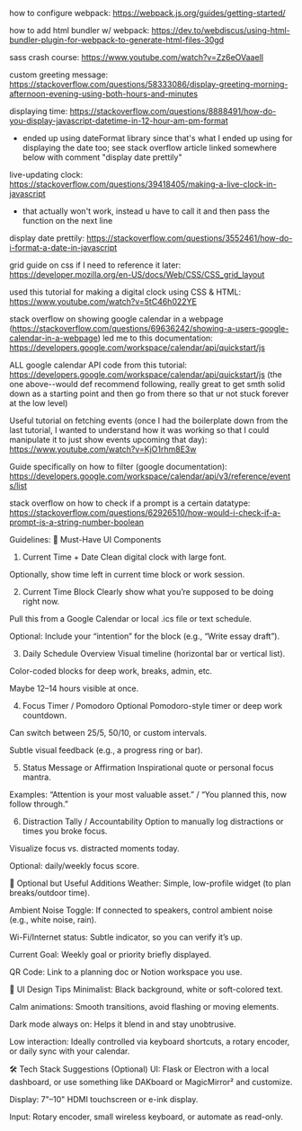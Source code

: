 how to configure webpack: https://webpack.js.org/guides/getting-started/

how to add html bundler w/ webpack: https://dev.to/webdiscus/using-html-bundler-plugin-for-webpack-to-generate-html-files-30gd

sass crash course: https://www.youtube.com/watch?v=Zz6eOVaaelI

custom greeting message: https://stackoverflow.com/questions/58333086/display-greeting-morning-afternoon-evening-using-both-hours-and-minutes

displaying time: https://stackoverflow.com/questions/8888491/how-do-you-display-javascript-datetime-in-12-hour-am-pm-format
- ended up using dateFormat library since that's what I ended up using for displaying the date too; see stack overflow article linked somewhere below with comment "display date prettily"

live-updating clock: https://stackoverflow.com/questions/39418405/making-a-live-clock-in-javascript
- that actually won't work, instead u have to call it and then pass the function on the next line

display date prettily: https://stackoverflow.com/questions/3552461/how-do-i-format-a-date-in-javascript

grid guide on css if I need to reference it later: https://developer.mozilla.org/en-US/docs/Web/CSS/CSS_grid_layout

used this tutorial for making a digital clock using CSS & HTML: https://www.youtube.com/watch?v=5tC46h022YE

stack overflow on showing google calendar in a webpage (https://stackoverflow.com/questions/69636242/showing-a-users-google-calendar-in-a-webpage) led me to this documentation: https://developers.google.com/workspace/calendar/api/quickstart/js

ALL google calendar API code from this tutorial: https://developers.google.com/workspace/calendar/api/quickstart/js (the one above--would def recommend following, really great to get smth solid down as a starting point and then go from there so that ur not stuck forever at the low level)

Useful tutorial on fetching events (once I had the boilerplate down from the last tutorial, I wanted to understand how it was working so that I could manipulate it to just show events upcoming that day): https://www.youtube.com/watch?v=KjO1rhm8E3w

Guide specifically on how to filter (google documentation): https://developers.google.com/workspace/calendar/api/v3/reference/events/list

stack overflow on how to check if a prompt is a certain datatype: https://stackoverflow.com/questions/62926510/how-would-i-check-if-a-prompt-is-a-string-number-boolean

Guidelines: 
🧠 Must-Have UI Components
1. Current Time + Date
Clean digital clock with large font.

Optionally, show time left in current time block or work session.

2. Current Time Block
Clearly show what you’re supposed to be doing right now.

Pull this from a Google Calendar or local .ics file or text schedule.

Optional: Include your “intention” for the block (e.g., “Write essay draft”).

3. Daily Schedule Overview
Visual timeline (horizontal bar or vertical list).

Color-coded blocks for deep work, breaks, admin, etc.

Maybe 12–14 hours visible at once.

4. Focus Timer / Pomodoro
Optional Pomodoro-style timer or deep work countdown.

Can switch between 25/5, 50/10, or custom intervals.

Subtle visual feedback (e.g., a progress ring or bar).

5. Status Message or Affirmation
Inspirational quote or personal focus mantra.

Examples: “Attention is your most valuable asset.” / “You planned this, now follow through.”

6. Distraction Tally / Accountability
Option to manually log distractions or times you broke focus.

Visualize focus vs. distracted moments today.

Optional: daily/weekly focus score.

🧩 Optional but Useful Additions
Weather: Simple, low-profile widget (to plan breaks/outdoor time).

Ambient Noise Toggle: If connected to speakers, control ambient noise (e.g., white noise, rain).

Wi-Fi/Internet status: Subtle indicator, so you can verify it’s up.

Current Goal: Weekly goal or priority briefly displayed.

QR Code: Link to a planning doc or Notion workspace you use.

🎨 UI Design Tips
Minimalist: Black background, white or soft-colored text.

Calm animations: Smooth transitions, avoid flashing or moving elements.

Dark mode always on: Helps it blend in and stay unobtrusive.

Low interaction: Ideally controlled via keyboard shortcuts, a rotary encoder, or daily sync with your calendar.

🛠 Tech Stack Suggestions (Optional)
UI: Flask or Electron with a local dashboard, or use something like DAKboard or MagicMirror² and customize.

Display: 7"–10" HDMI touchscreen or e-ink display.

Input: Rotary encoder, small wireless keyboard, or automate as read-only.